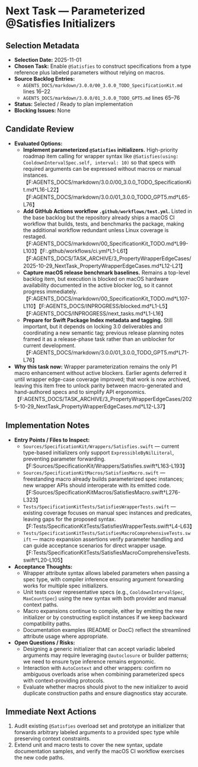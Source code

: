 # Next Task — Parameterized @Satisfies Initializers

## Selection Metadata
- **Selection Date:** 2025-11-01
- **Chosen Task:** Enable `@Satisfies` to construct specifications from a type reference plus labeled parameters without relying on macros.
- **Source Backlog Entries:**
  - `AGENTS_DOCS/markdown/3.0.0/00_3.0.0_TODO_SpecificationKit.md` lines 16–22
  - `AGENTS_DOCS/markdown/3.0.0/01_3.0.0_TODO_GPT5.md` lines 65–76
- **Status:** Selected / Ready to plan implementation
- **Blocking Issues:** None

## Candidate Review
- **Evaluated Options:**
  - **Implement parameterized `@Satisfies` initializers.** High-priority roadmap item calling for wrapper syntax like `@Satisfies(using: CooldownIntervalSpec.self, interval: 10)` so that specs with required arguments can be expressed without macros or manual instances.【F:AGENTS_DOCS/markdown/3.0.0/00_3.0.0_TODO_SpecificationKit.md†L16-L22】【F:AGENTS_DOCS/markdown/3.0.0/01_3.0.0_TODO_GPT5.md†L65-L76】
  - **Add GitHub Actions workflow `.github/workflows/test.yml`.** Listed in the base backlog but the repository already ships a macOS CI workflow that builds, tests, and benchmarks the package, making the additional workflow redundant unless Linux coverage is restaged.【F:AGENTS_DOCS/markdown/00_SpecificationKit_TODO.md†L99-L103】【F:.github/workflows/ci.yml†L1-L61】【F:AGENTS_DOCS/TASK_ARCHIVE/3_PropertyWrapperEdgeCases/2025-10-29_NextTask_PropertyWrapperEdgeCases.md†L12-L21】
  - **Capture macOS release benchmark baselines.** Remains a top-level backlog item, but execution is blocked on macOS hardware availability documented in the active blocker log, so it cannot progress immediately.【F:AGENTS_DOCS/markdown/00_SpecificationKit_TODO.md†L107-L110】【F:AGENTS_DOCS/INPROGRESS/blocked.md†L1-L5】【F:AGENTS_DOCS/INPROGRESS/next_tasks.md†L1-L16】
  - **Prepare for Swift Package Index metadata and tagging.** Still important, but it depends on locking 3.0 deliverables and coordinating a new semantic tag; previous release planning notes framed it as a release-phase task rather than an unblocker for current development.【F:AGENTS_DOCS/markdown/3.0.0/01_3.0.0_TODO_GPT5.md†L71-L76】
- **Why this task now:** Wrapper parameterization remains the only P1 macro enhancement without active blockers. Earlier agents deferred it until wrapper edge-case coverage improved; that work is now archived, leaving this item free to unlock parity between macro-generated and hand-authored specs and to simplify API ergonomics.【F:AGENTS_DOCS/TASK_ARCHIVE/3_PropertyWrapperEdgeCases/2025-10-29_NextTask_PropertyWrapperEdgeCases.md†L12-L37】

## Implementation Notes
- **Entry Points / Files to Inspect:**
  - `Sources/SpecificationKit/Wrappers/Satisfies.swift` — current type-based initializers only support `ExpressibleByNilLiteral`, preventing parameter forwarding.【F:Sources/SpecificationKit/Wrappers/Satisfies.swift†L163-L193】
  - `Sources/SpecificationKitMacros/SatisfiesMacro.swift` — freestanding macro already builds parameterized spec instances; new wrapper APIs should interoperate with its emitted code.【F:Sources/SpecificationKitMacros/SatisfiesMacro.swift†L276-L323】
  - `Tests/SpecificationKitTests/SatisfiesWrapperTests.swift` — existing coverage focuses on manual spec instances and predicates, leaving gaps for the proposed syntax.【F:Tests/SpecificationKitTests/SatisfiesWrapperTests.swift†L4-L63】
  - `Tests/SpecificationKitTests/SatisfiesMacroComprehensiveTests.swift` — macro expansion assertions verify parameter handling and can guide acceptance scenarios for direct wrapper usage.【F:Tests/SpecificationKitTests/SatisfiesMacroComprehensiveTests.swift†L20-L105】
- **Acceptance Thoughts:**
  - Wrapper attribute syntax allows labeled parameters when passing a spec type, with compiler inference ensuring argument forwarding works for multiple spec initializers.
  - Unit tests cover representative specs (e.g., `CooldownIntervalSpec`, `MaxCountSpec`) using the new syntax with both provider and manual context paths.
  - Macro expansions continue to compile, either by emitting the new initializer or by constructing explicit instances if we keep backward compatibility paths.
  - Documentation examples (README or DocC) reflect the streamlined attribute usage where appropriate.
- **Open Questions / Risks:**
  - Designing a generic initializer that can accept variadic labeled arguments may require leveraging `@autoclosure` or builder patterns; we need to ensure type inference remains ergonomic.
  - Interaction with `AutoContext` and other wrappers: confirm no ambiguous overloads arise when combining parameterized specs with context-providing protocols.
  - Evaluate whether macros should pivot to the new initializer to avoid duplicate construction paths and ensure diagnostics stay accurate.

## Immediate Next Actions
1. Audit existing `@Satisfies` overload set and prototype an initializer that forwards arbitrary labeled arguments to a provided spec type while preserving context constraints.
2. Extend unit and macro tests to cover the new syntax, update documentation samples, and verify the macOS CI workflow exercises the new code paths.
